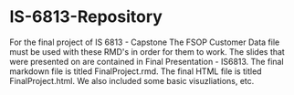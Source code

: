 # IS-6813-Repository
For the final project of IS 6813 - Capstone
The FSOP Customer Data file must be used with these RMD's in order for them to work.
The slides that were presented on are contained in Final Presentation - IS6813.
The final markdown file is titled FinalProject.rmd.
The final HTML file is titled FinalProject.html.
We also included some basic visuzliations, etc.

